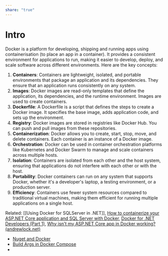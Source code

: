 ```yaml
---
share: "true"
---
```

# Intro
Docker is a platform for developing, shipping and running apps using containerisation (to place an app in a container). It provides a consistent environment for applications to run, making it easier to develop, deploy, and scale software across different environments. Here are the key concepts:

1. **Containers**: Containers are lightweight, isolated, and portable environments that package an application and its dependencies. They ensure that an application runs consistently on any system.
2. **Images**: Docker images are read-only templates that define the application, its dependencies, and the runtime environment. Images are used to create containers.
3. **Dockerfile**: A Dockerfile is a script that defines the steps to create a Docker image. It specifies the base image, adds application code, and sets up the environment.
4. **Registry**: Docker images are stored in registries like Docker Hub. You can push and pull images from these repositories.
5. **Containerization**: Docker allows you to create, start, stop, move, and delete containers. Each container is an instance of a Docker image.
6. **Orchestration**: Docker can be used in container orchestration platforms like Kubernetes and Docker Swarm to manage and scale containers across multiple hosts.
7. **Isolation**: Containers are isolated from each other and the host system, ensuring that applications do not interfere with each other or with the host.
8. **Portability**: Docker containers can run on any system that supports Docker, whether it's a developer's laptop, a testing environment, or a production server.
9. **Efficiency**: Containers use fewer system resources compared to traditional virtual machines, making them efficient for running multiple applications on a single host.


Related: [[Using Docker for SQLServer in .NET]], [How to containerize your ASP.NET Core application and SQL Server with Docker](https://www.twilio.com/blog/containerize-your-aspdotnet-core-application-and-sql-server-with-docker), [Docker for .NET Developers (Part 1)](https://www.stevejgordon.co.uk/docker-dotnet-developers-part-1), [Why isn't my ASP.NET Core app in Docker working? (andrewlock.net)](https://andrewlock.net/why-isnt-my-aspnetcore-app-in-docker-working/)

- [Nuget and Docker](https://blog.devops.dev/consuming-private-nuget-feeds-from-a-dockerfile-in-a-secure-and-devops-friendly-manner-b5c90ea90bba)
- [Build Args in Docker Compose](https://stackoverflow.com/questions/50734271/how-to-define-build-args-in-docker-compose)
- 